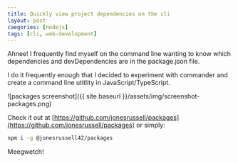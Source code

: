 ```yaml
---
title: Quickly view project dependencies on the cli
layout: post
caegories: [nodejs]
tags: [cli, web-development]
---
```


Ahnee! I frequently find myself on the command line wanting to know which dependencies and devDependencies are in the package.json file.

I do it frequently enough that I decided to experiment with commander and create a command line utitlity in JavaScript/TypeScript.

![packages screenshot]({{ site.baseurl }}/assets/img/screenshot-packages.png)

Check it out at [https://github.com/jonesrussell/packages](https://github.com/jonesrussell/packages) or simply:

```sh
npm i -g @jonesrussell42/packages
```

Meegwetch!

